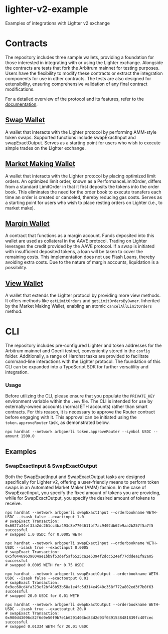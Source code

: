 # lighter-v2-example

Examples of integrations with Lighter v2 exchange

# Contracts
The repository includes three sample wallets, providing a foundation for those interested in integrating with or using the Lighter exchange. 
Alongside the contracts are tests that fork the Arbitrum mainnet for testing purposes. 
Users have the flexibility to modify these contracts or extract the integration components for use in other contracts. 
The tests are also designed for extensibility, ensuring comprehensive validation of any final contract modifications.

For a detailed overview of the protocol and its features, refer to the [documentation](https://docs.lighter.xyz/lighter-dex/).

## [Swap Wallet](./contracts/SwapWallet.sol)
A wallet that interacts with the Lighter protocol by performing AMM-style token swaps. 
Supported functions include swapExactInput and swapExactOutput.
Serves as a starting point for users who wish to execute simple trades on the Lighter exchange.

## [Market Making Wallet](./contracts/MarketMakingWallet.sol)
A wallet that interacts with the Lighter protocol by placing optimized limit orders.
An optimized limit order, known as a PerformanceLimitOrder, differs from a standard LimitOrder in that it first
deposits the tokens into the order book. This eliminates the need for the order book to execute transfers each time
an order is created or canceled, thereby reducing gas costs.
Serves as a starting point for users who wish to place resting orders on Lighter (i.e., to market make).

## [Margin Wallet](./contracts/MarginWallet.sol)
A contract that functions as a margin account.
Funds deposited into this wallet are used as collateral in the AAVE protocol.
Trading on Lighter leverages the credit provided by the AAVE protocol.
If a swap is initiated with insufficient deposited tokens, a loan will be taken to cover the remaining costs.
This implementation does not use Flash Loans, thereby avoiding extra costs.
Due to the nature of margin accounts, liquidation is a possibility.

## [View Wallet](./contracts/ViewWallet.sol)
A wallet that extends the Lighter protocol by providing more view methods.
It offers methods like `getLimitOrders` and `getLimitOrdersByOwner`. 
Inherited by the Market Making Wallet, enabling an atomic `cancelAllLimitOrders` method.

# CLI
The repository includes pre-configured Lighter and token addresses for the Arbitrum mainnet and Goerli testnet, conveniently stored in the `config` folder. 
Additionally, a range of Hardhat tasks are provided to facilitate command-line interactions with the Lighter protocol.
The foundation of this CLI can be expanded into a TypeScript SDK for further versatility and integration.

### Usage
Before utilizing the CLI, please ensure that you populate the `PRIVATE_KEY` environment variable within the `.env` file.
The CLI is intended for use by externally-owned accounts (normal ETH accounts) rather than smart contracts.
For this reason, it is necessary to approve the Router contract before engaging with it. 
This approval can be initiated using the `token.approveRouter` task, as demonstrated below.
```shell
npx hardhat --network arbgoerli token.approveRouter --symbol USDC --amount 1500.0
```

## Examples
### SwapExactInput & SwapExactOutput
Both the SwapExactInput and SwapExactOutput tasks are designed specifically for Lighter v2, 
offering a user-friendly means to perform token swaps in an Automated Market Maker (AMM) fashion.
In the case of SwapExactInput, you specify the fixed amount of tokens you are providing, 
while for SwapExactOutput, you specify the desired amount of tokens to receive.

```shell
npx hardhat --network arbgoerli swapExactInput --orderbookname WETH-USDC --isask false --exactinput 1.0
# swapExact Transaction: 0x6027a34ef33a2dc261cc4ba493c8e7704611bf7ac9402db62e9aa2b257f5a7f5 successful
# swapped 1.0 USDC for 0.0005 WETH

npx hardhat --network arbgoerli swapExactInput --orderbookname WETH-USDC --isask true --exactinput 0.0005
# swapExact Transaction: 0x5f04469639004ae1bb9f53def5af6525ca2e5394f2dcc524ef77dddea1f92a05 successful
# swapped 0.0005 WETH for 0.75 USDC

npx hardhat --network arbgoerli swapExactOutput --orderbookname WETH-USDC --isask false --exactoutput 0.01
# swapExact Transaction: 0x9ec60cd4fa323ef2bf46b53b58a1e4fc5d314e4940c358f772a802ed3f7b0f63 successful
# swapped 20.0 USDC for 0.01 WETH

npx hardhat --network arbgoerli swapExactOutput --orderbookname WETH-USDC --isask true --exactoutput 20.0
# swapExact Transaction: 0x900d43096c82f6d0e50f9b7e1b6291403bc83d2d93f0391538481839fc407cec successful
# swapped 0.01334 WETH for 20.01 USDC
```

